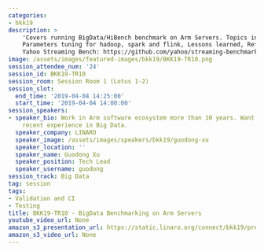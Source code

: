 ```yaml
---
categories:
- bkk19
description: >
    'Covers running BigData/HiBench benchmark on Arm Servers. Topics include: Results brief,
    Parameters tuning for hadoop, spark and flink, Lessons learned, Reference: HiBench: https://github.com/Intel-bigdata/HiBench,
    Yahoo Streaming Bench: https://github.com/yahoo/streaming-benchmarks'
image: /assets/images/featured-images/bkk19/BKK19-TR10.png
session_attendee_num: '24'
session_id: BKK19-TR10
session_room: Session Room 1 (Lotus 1-2)
session_slot:
  end_time: '2019-04-04 14:25:00'
  start_time: '2019-04-04 14:00:00'
session_speakers:
- speaker_bio: Work in Arm software ecosystem more than 10 years. Want to share my
    recent experience in Big Data.
  speaker_company: LINARO
  speaker_image: /assets/images/speakers/bkk19/guodong-xu
  speaker_location: ''
  speaker_name: Guodong Xu
  speaker_position: Tech Lead
  speaker_username: guodong
session_track: Big Data
tag: session
tags:
- Validation and CI
- Testing
title: BKK19-TR10 - BigData Benchmarking on Arm Servers
youtube_video_url: None
amazon_s3_presentation_url: https://static.linaro.org/connect/bkk19/presentations/bkk19-tr10.pdf
amazon_s3_video_url: None
---
```

